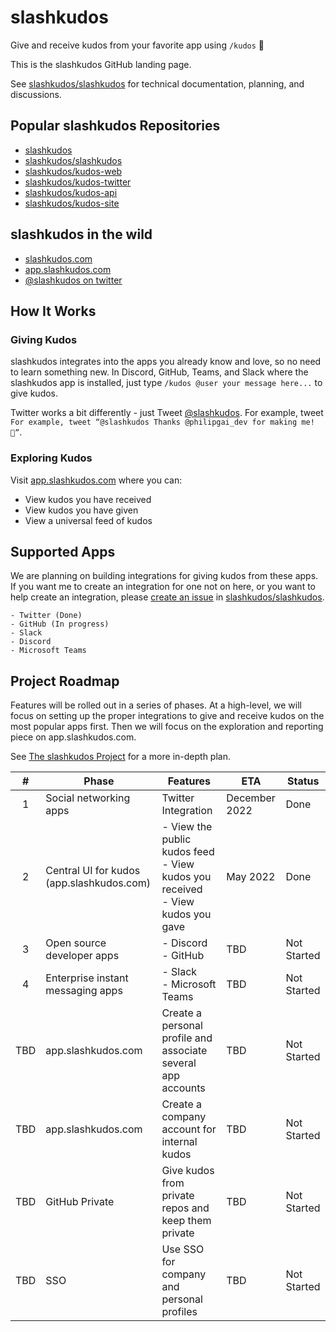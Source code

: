# slashkudos

Give and receive kudos from your favorite app using `/kudos` 🎉

This is the slashkudos GitHub landing page.

See [slashkudos/slashkudos] for technical documentation, planning, and discussions.

## Popular slashkudos Repositories

- [slashkudos](https://github.com/slashkudos)
- [slashkudos/slashkudos]
- [slashkudos/kudos-web](https://github.com/slashkudos/kudos-web)
- [slashkudos/kudos-twitter](https://github.com/slashkudos/kudos-twitter)
- [slashkudos/kudos-api](https://github.com/slashkudos/kudos-api)
- [slashkudos/kudos-site](https://github.com/slashkudos/kudos-site)

## slashkudos in the wild

- [slashkudos.com](https://slashkudos.com)
- [app.slashkudos.com](https://app.slashkudos.com)
- [@slashkudos on twitter][slashkudos Twitter]

## How It Works

### Giving Kudos

slashkudos integrates into the apps you already know and love, so no need to learn something new. In Discord, GitHub, Teams, and Slack where the slashkudos app is installed, just type `/kudos @user your message here...` to give kudos.

Twitter works a bit differently - just Tweet [@slashkudos][slashkudos Twitter]. For example, tweet `For example, tweet “@slashkudos Thanks @philipgai_dev for making me! 🚀”`.

### Exploring Kudos

Visit [app.slashkudos.com] where you can:

- View kudos you have received
- View kudos you have given
- View a universal feed of kudos

## Supported Apps

We are planning on building integrations for giving kudos from these apps. If you want me to create an integration for one not on here, or you want to help create an integration, please [create an issue](https://github.com/slashkudos/slashkudos/issues/new) in [slashkudos/slashkudos].

```text
- Twitter (Done)
- GitHub (In progress)
- Slack
- Discord
- Microsoft Teams
```

## Project Roadmap

Features will be rolled out in a series of phases. At a high-level, we will focus on setting up the proper integrations to give and receive kudos on the most popular apps first. Then we will focus on the exploration and reporting piece on app.slashkudos.com.

See [The slashkudos Project](https://github.com/orgs/slashkudos/projects/1/views/1) for a more in-depth plan.

| # | Phase | Features | ETA | Status |
| :-: | ----- | -------- | --- | ---- |
| 1 | Social networking apps | Twitter Integration | December 2022 | Done
| 2 | Central UI for kudos (app.slashkudos.com) | - View the public kudos feed<br/>- View kudos you received<br/>- View kudos you gave | May 2022 | Done
| 3 | Open source developer apps | - Discord<br/>- GitHub | TBD | Not Started
| 4 | Enterprise instant messaging apps | - Slack<br/>- Microsoft Teams | TBD | Not Started
| TBD | app.slashkudos.com | Create a personal profile and associate several app accounts | TBD | Not Started
| TBD | app.slashkudos.com | Create a company account for internal kudos | TBD | Not Started
| TBD | GitHub Private | Give kudos from private repos and keep them private | TBD | Not Started
| TBD | SSO | Use SSO for company and personal profiles | TBD | Not Started

<!-- Links -->
[slashkudos Twitter]: https://twitter.com/slashkudos
[app.slashkudos.com]: https://app.slashkudos.com/
[slashkudos/slashkudos]: https://github.com/slashkudos/slashkudos
